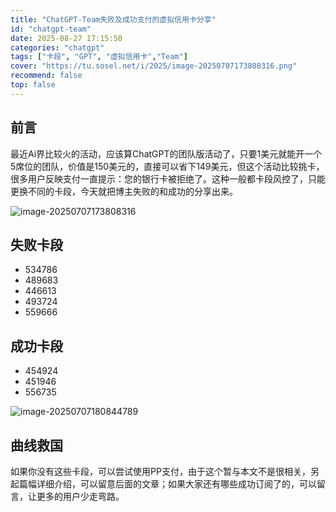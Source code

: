 ```yaml
---
title: "ChatGPT-Team失败及成功支付的虚拟信用卡分享"
id: "chatgpt-team"
date: 2025-08-27 17:15:50
categories: "chatgpt"
tags: ["卡段", "GPT", "虚拟信用卡","Team"]
cover: "https://tu.sosel.net/i/2025/image-20250707173808316.png"
recommend: false
top: false
---
```


## 前言

最近Ai界比较火的活动，应该算ChatGPT的团队版活动了，只要1美元就能开一个5席位的团队，价值是150美元的，直接可以省下149美元，但这个活动比较挑卡，很多用户反映支付一直提示：您的银行卡被拒绝了。这种一般都卡段风控了，只能更换不同的卡段，今天就把博主失败的和成功的分享出来。

![image-20250707173808316](https://tu.sosel.net/i/2025/image-20250707173808316.png)

## 失败卡段

- 534786 
- 489683
- 446613
- 493724
- 559666

## 成功卡段

- 454924
- 451946
- 556735

![image-20250707180844789](https://tu.sosel.net/i/2025/image-20250707180844789.png)

## 曲线救国

如果你没有这些卡段，可以尝试使用PP支付，由于这个暂与本文不是很相关，另起篇幅详细介绍，可以留意后面的文章；如果大家还有哪些成功订阅了的，可以留言，让更多的用户少走弯路。